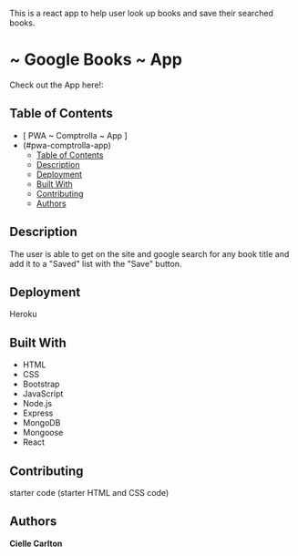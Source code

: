 

This is a react app to help user look up books and save their searched books. 
# ~ Google Books ~ App 
Check out the App here!:
## Table of Contents

- [ PWA ~ Comptrolla ~ App ]
- (#pwa-comptrolla-app)
  - [Table of Contents](#table-of-contents)
  - [Description](#description)
  - [Deployment](#deployment)
  - [Built With](#built-with)
  - [Contributing](#contributing)
  - [Authors](#authors)
 

## Description
The user is able to get on the site and google search for any book title and add it to a "Saved" list with the "Save" button. 


## Deployment

Heroku

## Built With

* HTML
* CSS
* Bootstrap
* JavaScript
* Node.js
* Express
* MongoDB
* Mongoose
* React

## Contributing

 starter code (starter HTML and CSS code)

## Authors

**Cielle Carlton**

